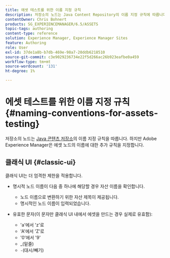 ```yaml
---
title: 에셋 테스트를 위한 이름 지정 규칙
description: 저장소의 노드는 Java Content Repository의 이름 지정 규칙에 따릅니다. 하지만 Adobe Experience Manager은 에셋 노드의 이름에 대한 추가 규칙을 지정합니다.
contentOwner: Chris Bohnert
products: SG_EXPERIENCEMANAGER/6.5/ASSETS
topic-tags: authoring
content-type: reference
solution: Experience Manager, Experience Manager Sites
feature: Authoring
role: User
exl-id: 37de1a8b-b7db-469e-98a7-20ddb6218510
source-git-commit: c3e9029236734e22f5d266ac26b923eafbe0a459
workflow-type: tm+mt
source-wordcount: '131'
ht-degree: 1%

---
```


# 에셋 테스트를 위한 이름 지정 규칙{#naming-conventions-for-assets-testing}

저장소의 노드는 [Java 콘텐츠 저장소](/help/sites-developing/the-basics.md#java-content-repository)의 이름 지정 규칙을 따릅니다. 하지만 Adobe Experience Manager은 에셋 노드의 이름에 대한 추가 규칙을 지정합니다.

## 클래식 UI {#classic-ui}

클래식 UI는 더 엄격한 제한을 적용합니다.

* 명시적 노드 이름이 다음 중 하나에 해당할 경우 자산 이름을 확인합니다.

   * 노드 이름으로 변환하기 위한 자산 제목이 제공됩니다.
   * 명시적인 노드 이름이 입력되었습니다.

* 유효한 문자(이 문자만 클래식 UI 내에서 에셋을 만드는 경우 실제로 유효함):

   * &#39;a&#39;에서 &#39;z&#39;로
   * &#39;A&#39;에서 &#39;Z&#39;로
   * &#39;0&#39;에서 &#39;9&#39;
   * _(밑줄)
   * `-`(대시/빼기)
